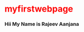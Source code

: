 # myfirstwebpage
<!DOCTYPE html>
<html>
  <head>
    <title></title>
    <style>
      h1{
      color:red;
      }
    </style>
    </head>
  <body>
    <h3>Hii My Name is Rajeev Aanjana</h3>
  </body>
  </html>
